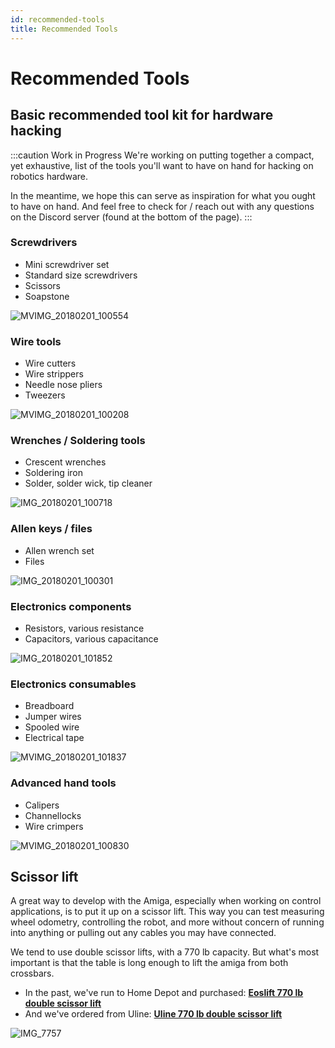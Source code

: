 ```yaml
---
id: recommended-tools
title: Recommended Tools
---
```

# Recommended Tools


## Basic recommended tool kit for hardware hacking

:::caution Work in Progress
We're working on putting together a compact, yet exhaustive, list of
the tools you'll want to have on hand for hacking on robotics hardware.

In the meantime, we hope this can serve as inspiration for what you
ought to have on hand. And feel free to check for / reach out
with any questions on the Discord server (found at the bottom of the page).
:::

### Screwdrivers
- Mini screwdriver set
- Standard size screwdrivers
- Scissors
- Soapstone

![MVIMG_20180201_100554](https://user-images.githubusercontent.com/11846963/189427734-63e88424-1b6c-46ee-804a-f98d183697b3.jpg)

### Wire tools
- Wire cutters
- Wire strippers
- Needle nose pliers
- Tweezers

![MVIMG_20180201_100208](https://user-images.githubusercontent.com/11846963/189427748-daa34d14-f0f4-4ed1-840e-5b70f002d3e1.jpg)

### Wrenches / Soldering tools
- Crescent wrenches
- Soldering iron
- Solder, solder wick, tip cleaner

![IMG_20180201_100718](https://user-images.githubusercontent.com/11846963/189427767-0a73f02d-6668-4ba4-88ad-47ff9b8b92e8.jpg)

### Allen keys / files
- Allen wrench set
- Files

![IMG_20180201_100301](https://user-images.githubusercontent.com/11846963/189427779-2d1d3f05-324d-47d3-b15f-11bda7fe9601.jpg)

### Electronics components
- Resistors, various resistance
- Capacitors, various capacitance

![IMG_20180201_101852](https://user-images.githubusercontent.com/11846963/189427794-ede93258-5609-4466-a95d-4340bf1ab1c4.jpg)

### Electronics consumables
- Breadboard
- Jumper wires
- Spooled wire
- Electrical tape

![MVIMG_20180201_101837](https://user-images.githubusercontent.com/11846963/189427833-605922b8-4e2b-4e8e-b14f-c32dbea87946.jpg)

### Advanced hand tools
- Calipers
- Channellocks
- Wire crimpers

![MVIMG_20180201_100830](https://user-images.githubusercontent.com/11846963/189427815-8fd9e59a-ddff-4129-bfb7-5764bc1a5885.jpg)




## Scissor lift

A great way to develop with the Amiga, especially when working on control applications, is to put it up on a scissor lift.
This way you can test measuring wheel odometry, controlling the robot, and more without concern of running into anything or pulling out any cables you may have connected.

We tend to use double scissor lifts, with a 770 lb capacity.
But what's most important is that the table is long enough to lift the amiga from both crossbars.

- In the past, we've run to Home Depot and purchased: [**Eoslift 770 lb double scissor lift**](https://www.homedepot.com/p/Eoslift-Industrial-Grade-Heavy-Duty-TAD35-Manual-Double-Scissor-Lift-Table-Cart-770-lbs-Cap-20-5-in-x-39-7in-Swivel-Casters-TAD35/301884311
)
- And we've ordered from Uline: [**Uline 770 lb double scissor lift**](
https://www.uline.com/Product/Detail/H-1784/Lift-Tables/Uline-Manual-Lift-Table-Double-Scissor-770-lb-36-x-20)


![IMG_7757](https://user-images.githubusercontent.com/53625197/201174553-ea75745c-4a0e-47b6-8d62-bf94760e97b5.JPG)
